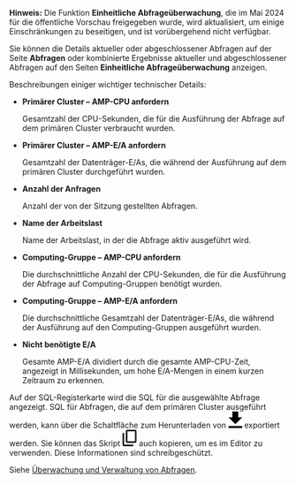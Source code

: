 **Hinweis:** Die Funktion **Einheitliche Abfrageüberwachung**, die im Mai 2024 für die öffentliche Vorschau freigegeben wurde, wird aktualisiert, um einige Einschränkungen zu beseitigen, und ist vorübergehend nicht verfügbar.

Sie können die Details aktueller oder abgeschlossener Abfragen auf der Seite **Abfragen** oder kombinierte Ergebnisse aktueller und abgeschlossener Abfragen auf den Seiten **Einheitliche Abfrageüberwachung** anzeigen.

Beschreibungen einiger wichtiger technischer Details:

-   **Primärer Cluster – AMP-CPU anfordern**

    Gesamtzahl der CPU-Sekunden, die für die Ausführung der Abfrage auf dem primären Cluster verbraucht wurden.

-   **Primärer Cluster – AMP-E/A anfordern**

    Gesamtzahl der Datenträger-E/As, die während der Ausführung auf dem primären Cluster durchgeführt wurden.

-   **Anzahl der Anfragen**

    Anzahl der von der Sitzung gestellten Abfragen.

-   **Name der Arbeitslast**

    Name der Arbeitslast, in der die Abfrage aktiv ausgeführt wird.

-   **Computing-Gruppe – AMP-CPU anfordern**

    Die durchschnittliche Anzahl der CPU-Sekunden, die für die Ausführung der Abfrage auf Computing-Gruppen benötigt wurden.

-   **Computing-Gruppe – AMP-E/A anfordern**

    Die durchschnittliche Gesamtzahl der Datenträger-E/As, die während der Ausführung auf den Computing-Gruppen ausgeführt wurden.

-   **Nicht benötigte E/A**

    Gesamte AMP-E/A dividiert durch die gesamte AMP-CPU-Zeit, angezeigt in Millisekunden, um hohe E/A-Mengen in einem kurzen Zeitraum zu erkennen.

Auf der SQL-Registerkarte wird die SQL für die ausgewählte Abfrage angezeigt. SQL für Abfragen, die auf dem primären Cluster ausgeführt werden, kann über die Schaltfläche zum Herunterladen von ![Download icon](Images/qie1590719586762.svg) exportiert werden. Sie können das Skript ![Copy icon](Images/age1724955764928.svg) auch kopieren, um es im Editor zu verwenden. Diese Informationen sind schreibgeschützt.

Siehe [Überwachung und Verwaltung von Abfragen](https://docs.teradata.com/access/sources/dita/topic?dita:topicPath=jno1704723425644.dita&utm_source=console&utm_medium=iph).
